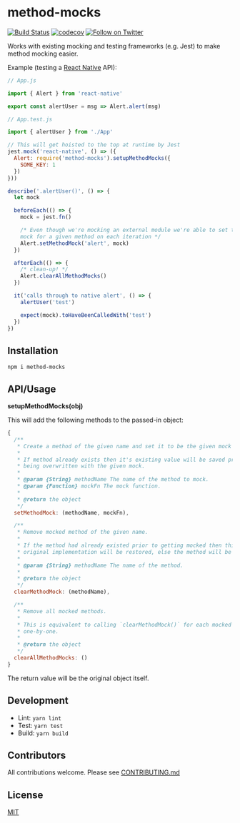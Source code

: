 # method-mocks

[![Build Status](https://secure.travis-ci.org/hiddentao/method-mocks.svg?branch=master)](http://travis-ci.org/hiddentao/method-mocks)
[![codecov](https://codecov.io/gh/hiddentao/method-mocks/branch/master/graph/badge.svg)](https://codecov.io/gh/hiddentao/method-mocks)
[![Follow on Twitter](https://img.shields.io/twitter/url/http/shields.io.svg?style=social&label=Follow&maxAge=2592000)](https://twitter.com/hiddentao)

Works with existing mocking and testing frameworks (e.g. Jest) to make method mocking easier.

Example (testing a [React Native](https://facebook.github.io/react-native/docs/getting-started.html) API):

```js
// App.js

import { Alert } from 'react-native'

export const alertUser = msg => Alert.alert(msg)
```

```js
// App.test.js

import { alertUser } from './App'

// This will get hoisted to the top at runtime by Jest
jest.mock('react-native', () => ({
  Alert: require('method-mocks').setupMethodMocks({
    SOME_KEY: 1
  })
}))

describe('.alertUser()', () => {
  let mock

  beforeEach(() => {
    mock = jest.fn()

    /* Even though we're mocking an external module we're able to set the
    mock for a given method on each iteration */
    Alert.setMethodMock('alert', mock)
  })

  afterEach(() => {
    /* clean-up! */
    Alert.clearAllMethodMocks()
  })

  it('calls through to native alert', () => {
    alertUser('test')

    expect(mock).toHaveBeenCalledWith('test')
  })
})
```

## Installation

```shell
npm i method-mocks
```

## API/Usage

**setupMethodMocks(obj)**

This will add the following methods to the passed-in object:

```js
{
  /**
   * Create a method of the given name and set it to be the given mock function.
   *
   * If method already exists then it's existing value will be saved prior to
   * being overwritten with the given mock.
   *
   * @param {String} methodName The name of the method to mock.
   * @param {Function} mockFn The mock function.
   *
   * @return the object
   */
  setMethodMock: (methodName, mockFn),

  /**
   * Remove mocked method of the given name.
   *
   * If the method had already existed prior to getting mocked then this
   * original implementation will be restored, else the method will be deleted.
   *
   * @param {String} methodName The name of the method.
   *
   * @return the object
   */
  clearMethodMock: (methodName),

  /**
   * Remove all mocked methods.
   *
   * This is equivalent to calling `clearMethodMock()` for each mocked method,
   * one-by-one.
   *
   * @return the object
   */
  clearAllMethodMocks: ()
}
```

The return value will be the original object itself.


## Development

* Lint: `yarn lint`
* Test: `yarn test`
* Build: `yarn build`

## Contributors

All contributions welcome. Please see [CONTRIBUTING.md](https://github.com/hiddentao/method-mocks/raw/master/CCONTRIBUTING.md)

## License

[MIT](https://github.com/hiddentao/method-mocks/raw/master/LICENSE.md)
